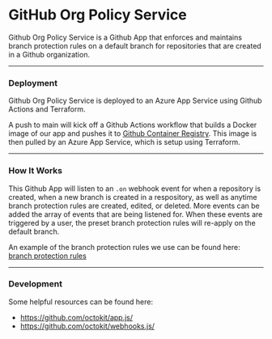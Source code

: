 # GitHub Org Policy Service

Github Org Policy Service is a Github App that enforces and maintains branch protection rules on a default branch for repositories that are created in a Github organization.

---

### Deployment

Github Org Policy Service is deployed to an Azure App Service using Github Actions and Terraform.

A push to main will kick off a Github Actions workflow that builds a Docker image of our app and pushes it to [Github Container Registry](https://docs.github.com/en/packages/working-with-a-github-packages-registry/working-with-the-container-registry). This image is then pulled by an Azure App Service, which is setup using Terraform.

---

### How It Works

This Github App will listen to an `.on` webhook event for when a repository is created, when a new branch is created in a respository, as well as anytime branch protection rules are created, edited, or deleted. More events can be added the array of events that are being listened for. When these events are triggered by a user, the preset branch protection rules will re-apply on the default branch.

An example of the branch protection rules we use can be found here: [branch protection rules](https://github.com/liatrio/github-org-policy-service/blob/main/app.js#L42-L58)

---

### Development

Some helpful resources can be found here:
- https://github.com/octokit/app.js/
- https://github.com/octokit/webhooks.js/

<!-- Required secrets:

`ARM_CLIENT_ID`,`ARM_CLIENT_SECRET`,`ARM_TENANT_ID`,`ARM_SUBSCRIPTION_ID`: Service principal details for AzureRM authentication

`AZURE_CREDENTIALS`: The above details in the json format that `azure/login@v1` wants 

`TF_BACKEND`: Terraform backend config, base64 encoded
`TF_SECRETS`: Terraform variables bundle, base 64 encoded -->
